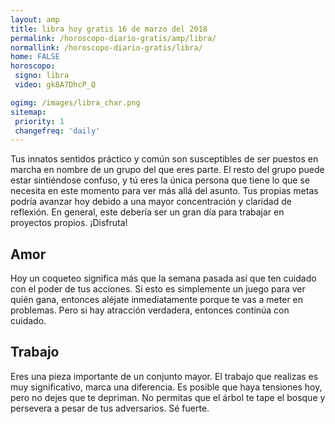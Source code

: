 ```yaml
---
layout: amp
title: libra hoy gratis 16 de marzo del 2018 
permalink: /horoscopo-diario-gratis/amp/libra/
normallink: /horoscopo-diario-gratis/libra/
home: FALSE
horoscopo:
 signo: libra
 video: gk8A7DhcP_Q

ogimg: /images/libra_char.png
sitemap:
 priority: 1
 changefreq: 'daily'
---
```



Tus innatos sentidos práctico y común son susceptibles de ser puestos en marcha en nombre de un grupo del que eres parte. El resto del grupo puede estar sintiéndose confuso, y tú eres la única persona que tiene lo que se necesita en este momento para ver más allá del asunto. Tus propias metas podría avanzar hoy debido a una mayor concentración y claridad de reflexión. En general, este debería ser un gran día para trabajar en proyectos propios. ¡Disfruta!

## Amor

Hoy un coqueteo significa más que la semana pasada así que ten cuidado con el poder de tus acciones. Si esto es simplemente un juego para ver quién gana, entonces aléjate inmediatamente porque te vas a meter en problemas. Pero si hay atracción verdadera, entonces continúa con cuidado.

## Trabajo

Eres una pieza importante de un conjunto mayor. El trabajo que realizas es muy significativo, marca una diferencia. Es posible que haya tensiones hoy, pero no dejes que te depriman. No permitas que el árbol te tape el bosque y persevera a pesar de tus adversarios. Sé fuerte.